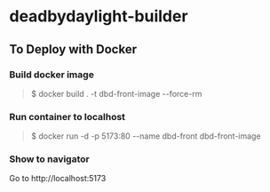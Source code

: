 # deadbydaylight-builder

## To Deploy with Docker

### Build docker image

> $ docker build . -t dbd-front-image --force-rm

### Run container to localhost

> $ docker run -d -p 5173:80 --name dbd-front dbd-front-image

### Show to navigator

Go to http://localhost:5173
